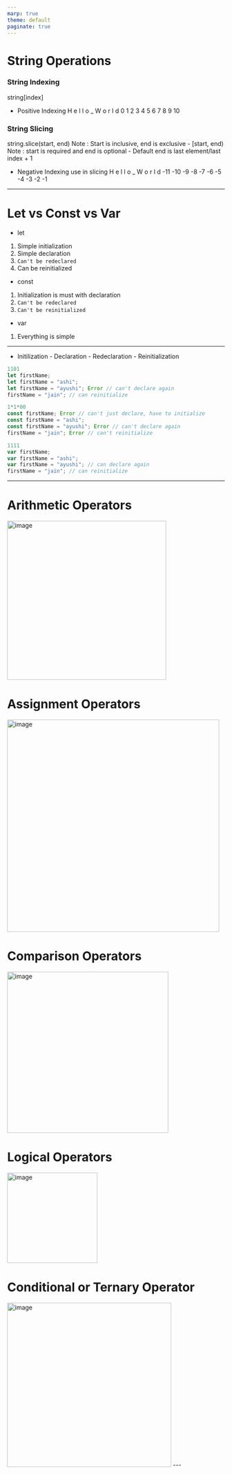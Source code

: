 ```yaml
---
marp: true
theme: default
paginate: true
---
```

# String Operations
### String Indexing
string[index]
* Positive Indexing
H e l l o _ W o r l d
0 1 2 3 4 5 6 7 8 9 10


### String Slicing
string.slice(start, end)
Note :  Start is inclusive, end is exclusive - [start, end)
Note : start is required and end is optional - Default end is last element/last index + 1
* Negative Indexing use in slicing
 H   e   l  l  o  _  W  o  r  l  d
-11 -10 -9 -8 -7 -6 -5 -4 -3 -2 -1 
---
# Let vs Const vs Var
* let
1. Simple initialization
2. Simple declaration
3. `Can't be redeclared`
4. Can be reinitialized

* const
1. Initialization is must with declaration
2. `Can't be redeclared`
3. `Can't be reinitialized`

* var
1. Everything is simple
---
* Initilization - Declaration - Redeclaration - Reinitialization
```js
1101
let firstName;
let firstName = "ashi";
let firstName = "ayushi"; Error // can't declare again
firstName = "jain"; // can reinitialize
```
```js
1*1*00
const firstName; Error // can't just declare, have to initialize
const firstName = "ashi";
const firstName = "ayushi"; Error // can't declare again
firstName = "jain"; Error // can't reinitialize
```
```js
1111
var firstName;
var firstName = "ashi";
var firstName = "ayushi"; // can declare again
firstName = "jain"; // can reinitialize
``` 
--- 
# Arithmetic Operators
<img width="368" alt="image" src="https://user-images.githubusercontent.com/64698800/207355812-67231b1c-e455-4347-8f9e-5392f64d6605.png">

# Assignment Operators
<img width="491" alt="image" src="https://user-images.githubusercontent.com/64698800/207355875-2bde7f32-bf48-41eb-ad06-70990fa82b65.png">

# Comparison Operators
<img width="373" alt="image" src="https://user-images.githubusercontent.com/64698800/207356005-10771bea-15a1-453f-99b0-5e4ae2ad39ad.png">

# Logical Operators
<img width="209" alt="image" src="https://user-images.githubusercontent.com/64698800/207356077-79490086-b7bc-4871-94f5-33df5020e0a6.png">

# Conditional or Ternary Operator
<img width="380" alt="image" src="https://user-images.githubusercontent.com/64698800/207356379-3430f09b-c875-49a0-a4ee-325cccc28cf0.png">
---
